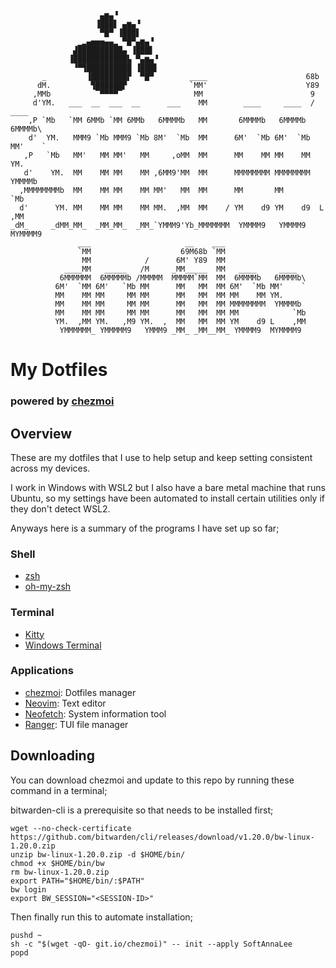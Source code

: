 ```
                    ▄▆▄▝
                   ▐███▋ ▄▆▄▝
                    ▀█▀ ▐███▋
               ▁▂▄▅▅▅▄▄▂ ▀█▀▄▆▄▝
              ▟██████████▄ ▐███▋
             ▐████████████▙ ▀▄▆▄▝
              ▝▀▜██████████ ▐███▋
       _         ▐████████▛  ▀█▀        ____                      68b
      dM.         ▜██████▛              `MM'                      Y89
     ,MMb          ▔▀▀▀▀▔                MM                        9
     d'YM.   ___  __  ___  __      ___    MM        ____     ____  /   ____
    ,P `Mb   `MM 6MMb `MM 6MMb   6MMMMb   MM       6MMMMb   6MMMMb    6MMMMb\
    d'  YM.   MMM9 `Mb MMM9 `Mb 8M'  `Mb  MM      6M'  `Mb 6M'  `Mb  MM'    `
   ,P   `Mb   MM'   MM MM'   MM     ,oMM  MM      MM    MM MM    MM  YM.
   d'    YM.  MM    MM MM    MM ,6MM9'MM  MM      MMMMMMMM MMMMMMMM   YMMMMb
  ,MMMMMMMMb  MM    MM MM    MM MM'   MM  MM      MM       MM             `Mb
  d'      YM. MM    MM MM    MM MM.  ,MM  MM    / YM    d9 YM    d9  L    ,MM
_dM_     _dMM_MM_  _MM_MM_  _MM_`YMMM9'Yb_MMMMMMM  YMMMM9   YMMMM9   MYMMMM9
               ___                     __    ___                   
               `MM                    69M68b `MM                   
                MM            /      6M' Y89  MM                   
            ____MM   _____   /M     _MM_____  MM   ____     ____   
           6MMMMMM  6MMMMMb /MMMMM  MMMMM`MM  MM  6MMMMb   6MMMMb\ 
          6M'  `MM 6M'   `Mb MM      MM   MM  MM 6M'  `Mb MM'    ` 
          MM    MM MM     MM MM      MM   MM  MM MM    MM YM.      
          MM    MM MM     MM MM      MM   MM  MM MMMMMMMM  YMMMMb  
          MM    MM MM     MM MM      MM   MM  MM MM            `Mb 
          YM.  ,MM YM.   ,M9 YM.  ,  MM   MM  MM YM    d9 L    ,MM 
           YMMMMMM_ YMMMMM9   YMMM9 _MM_ _MM__MM_ YMMMM9  MYMMMM9  
```
# My Dotfiles
### powered by [chezmoi](https://chezmoi.io)

## Overview
These are my dotfiles that I use to help setup and keep setting consistent across my devices.

I work in Windows with WSL2 but I also have a bare metal machine that runs Ubuntu, so my settings have been automated to install certain utilities only if they don't detect WSL2.

Anyways here is a summary of the programs I have set up so far;

### Shell
- [zsh](https://zsh.sourceforge.io/)
- [oh-my-zsh](https://zsh.sourceforge.io/) 
### Terminal
- [Kitty](https://sw.kovidgoyal.net/kitty/)
- [Windows Terminal](https://github.com/Microsoft/Terminal)
### Applications
- [chezmoi](https://chezmoi.io): Dotfiles manager
- [Neovim](http://neovim.io/): Text editor
- [Neofetch](https://github.com/dylanaraps/neofetch): System information tool
- [Ranger](https://github.com/ranger/ranger): TUI file manager

## Downloading
You can download chezmoi and update to this repo by running these command in a terminal;

bitwarden-cli is a prerequisite so that needs to be installed first;
```
wget --no-check-certificate https://github.com/bitwarden/cli/releases/download/v1.20.0/bw-linux-1.20.0.zip
unzip bw-linux-1.20.0.zip -d $HOME/bin/
chmod +x $HOME/bin/bw
rm bw-linux-1.20.0.zip
export PATH="$HOME/bin/:$PATH"
bw login
export BW_SESSION="<SESSION-ID>"
```
Then finally run this to automate installation;
```
pushd ~
sh -c "$(wget -qO- git.io/chezmoi)" -- init --apply SoftAnnaLee
popd
```
